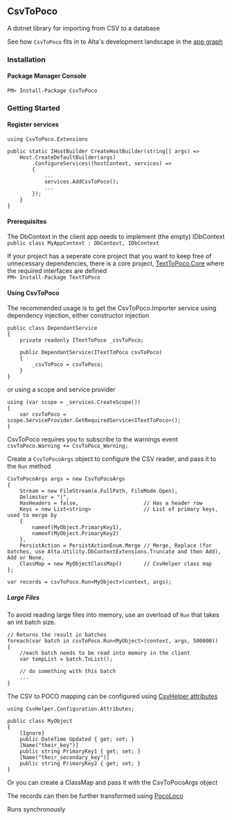 ## CsvToPoco
A dotnet library for importing from CSV to a database  

See how `CsvToPoco` fits in to Alta's development landscape in the [app graph](https://github.com/alta-energy-trading/Documentation/blob/main/AppFlowAndDependency.pdf)

### Installation  

#### Package Manager Console  
`PM> Install-Package CsvToPoco`  

### Getting Started  

#### Register services  
```
using CsvToPoco.Extensions  

public static IHostBuilder CreateHostBuilder(string[] args) =>
    Host.CreateDefaultBuilder(args)
        .ConfigureServices((hostContext, services) =>
        {
            ...
            services.AddCsvToPoco();
            ...
        });
    }
}
```

#### Prerequisites 
The DbContext in the client app needs to implement (the empty) IDbContext  
`public class MyAppContext : DbContext, IDbContext`  

If your project has a seperate core project that you want to keep free of unnecessary dependencies, there is a core project, [TextToPoco.Core](https://github.com/alta-energy-trading/TextToPoco/TextToPoco.Core) where the required interfaces are defined  
`PM> Install-Package TextToPoco`  

#### Using CsvToPoco
The recommended usage is to get the CsvToPoco.Importer service using dependency injection, either constructor injection  
```
public class DependantService
{
    private readonly ITextToPoco _csvToPoco;

    public DependantService(ITextToPoco csvToPoco)
    {
        _csvToPoco = csvToPoco;
    }
}
```  
or using a scope and service provider   
```
using (var scope = _services.CreateScope())
{
    var csvToPoco = scope.ServiceProvider.GetRequiredService<ITextToPoco>();
}
```  

CsvToPoco requires you to subscribe to the warnings event
`csvToPoco.Warning += CsvToPoco_Warning;`  

Create a `CsvToPocoArgs` object to configure the CSV reader, and pass it to the `Run` method
```
CsvToPocoArgs args = new CsvToPocoArgs
{
    Stream = new FileStream(e.FullPath, FileMode.Open),
    Delimiter = "|",
    HasHeaders = false,                     // Has a header row
    Keys = new List<string>                 // List of primary keys, used to merge by
    {
        nameof(MyObject.PrimaryKey1),
        nameof(MyObject.PrimaryKey2)
    },
    PersistAction = PersistActionEnum.Merge // Merge, Replace (for batches, use Alta.Utility.DbContextExtensions.Truncate and then Add), Add or None,
    ClassMap = new MyObjectClassMap()       // CsvHelper class map
};

var records = csvToPoco.Run<MyObject>(context, args);
```   

##### Large Files
To avoid reading large files into memory, use an overload of `Run` that takes an int batch size.

```
// Returns the result in batches
foreach(var batch in csvToPoco.Run<MyObject>(context, args, 500000))
{
    //each batch needs to be read into memory in the client
    var tempList = batch.ToList();

    // do something with this batch
    ...
}
```

The CSV to POCO mapping can be configured using [CsvHelper attributes](https://joshclose.github.io/CsvHelper/examples/configuration/attributes/)  
```
using CsvHelper.Configuration.Attributes;

public class MyObject
{
    [Ignore]
    public DateTime Updated { get; set; }
    [Name("their_key")]
    public string PrimaryKey1 { get; set; }
    [Name("their_secondary_key")]
    public string PrimaryKey2 { get; set; }
}
```  
Or you can create a ClassMap and pass it with the CsvToPocoArgs object

The records can then be further transformed using [PocoLoco](https://github.com/alta-energy-trading/PocoLoco)  

Runs synchronously  